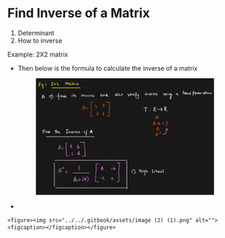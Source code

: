 # Find Inverse of a Matrix

1. Determinant
2. How to inverse



Example: 2X2 matrix

*   Then below is the formula to calculate the inverse of a matrix

    <figure><img src="../../.gitbook/assets/image (1) (1).png" alt=""><figcaption></figcaption></figure>
*

    <figure><img src="../../.gitbook/assets/image (2) (1).png" alt=""><figcaption></figcaption></figure>
